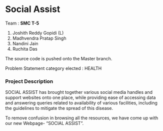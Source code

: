 # Social Assist

Team : <strong>SMC T-5</strong>

1. Joshith Reddy Gopidi (L)<br>
2. Madhvendra Pratap Singh<br>
3. Nandini Jain<br>
4. Ruchita Das<br>

The source code is pushed onto the Master branch.

Problem Statement category elected : HEALTH

### Project Description
SOCIAL ASSIST has brought together various social media handles and support websites onto one place, while providing ease of accessing data and answering queries related to availability of various facilities, including the guidelines to mitigate the spread of this disease.

To remove confusion in browsing all the resources, we have come up with our new Webpage- “SOCIAL ASSIST”.
